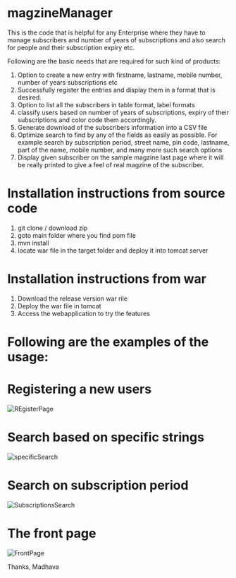 # magzineManager
This is the code that is helpful for any Enterprise where they have to manage subscribers and number of years of subscriptions and also search for people and their subscription expiry etc.

Following are the basic needs that are required for such kind of products:
1. Option to create a new entry with firstname, lastname, mobile number, number of years subscriptions etc
2. Successfully register the entries and display them in a format that is desired.
3. Option to list all the subscribers in table format, label formats
4. classify users based on number of years of subscriptions, expiry of their subscriptions and color code them accordingly.
5. Generate download of the subscribers information into a CSV file
6. Optimize search to find by any of the fields as easily as possible. For example search by subscription period, street name, pin code, lastname, part of the name, mobile number, and many more such search options
7. Display given subscriber on the sample magzine last page where it will be really printed to give a feel of real magzine of the subscriber.

# Installation instructions from source code
1. git clone / download zip
2. goto main folder where you find pom file
3. mvn install
4. locate war file in the target folder and deploy it into tomcat server

# Installation instructions from war
1. Download the release version war rile
2. Deploy the war file in tomcat
3. Access the webapplication to try the features

# Following are the examples of the usage:

# Registering a new users
![REgisterPage](https://user-images.githubusercontent.com/7045200/57367318-6b498180-71a6-11e9-8dc8-7946949e2c36.JPG)

# Search based on specific strings
![specificSearch](https://user-images.githubusercontent.com/7045200/59262616-2a3d0500-8c5d-11e9-97fd-95a364392c48.jpg)

# Search on subscription period
![SubscriptionsSearch](https://user-images.githubusercontent.com/7045200/57367320-6be21800-71a6-11e9-9b54-09c50b228847.JPG)

# The front page
![FrontPage](https://user-images.githubusercontent.com/7045200/57367321-6be21800-71a6-11e9-9f59-12dc97b07b6b.JPG)

Thanks,
Madhava

